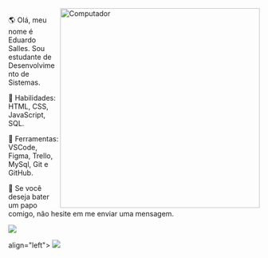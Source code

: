 <img src="https://raw.githubusercontent.com/MicaelliMedeiros/micaellimedeiros/master/image/computer-illustration.png" min-width="400px" max-width="400px" width="400px" align="right" alt="Computador">

<p align="left"> 
 🌎 Olá, meu nome é Eduardo Salles. Sou estudante de Desenvolvimento de Sistemas.
</p>

<p align="left"> 
 🦄 Habilidades: HTML, CSS, JavaScript, SQL.
</p>

<p align="left"> 
 💼 Ferramentas: VSCode, Figma, Trello, MySql, Git e GitHub.
</p>

<p align="left">
 💌 Se você deseja bater um papo comigo, não hesite em me enviar uma mensagem.
</p>
  
<p align="left">
 <a href="#" alt="Gmail">
 <img src="https://img.shields.io/badge/-Gmail-FF0000?style=flat-       square&labelColor=FF0000&logo=gmail&logoColor=white&link=https://mail.google.com/mail/u/eduardosalles@gmail.com" /></a>
</p> 

 align="left">
 <a href="#" alt="Linkedin">
<img src="https://img.shields.io/badge/LinkedIn-0077B5?style=for-the-badge&logo=https://www.linkedin.com/in/eduardo-salles-277a9771/&logoColor=white"/></a>

